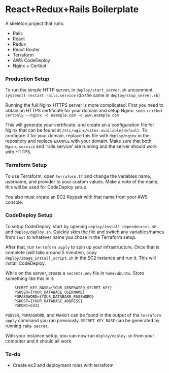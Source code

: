 # React+Redux+Rails Boilerplate
A skeleton project that runs:
- Rails
- React
- Redux
- React Router
- Terraform
- AWS CodeDeploy
- Nginx + Certbot

### Production Setup
To run the simple HTTP server, in `deploy/start_server.sh` uncomment `systemctl restart rails.service` (do the same in `deploy/stop_server.rb`)  
  
Running the full Nginx HTTPS server is more complicated. First you need to obtain an HTTPS certificate for your domain and setup Nginx:
`sudo certbot certonly --nginx -d example.com -d www.example.com`
  
This will generate your certificate, and create an a configuration file for Nginx that can be found at `/etc/nginx/sites-available/default`. To configure it for your domain, replace this file with `deploy/nginx` in the repository and replace `EXAMPLE` with your domain. Make sure that both `Nginx.service` and 'rails.service' are running and the server should work with HTTPS.

### Terraform Setup
To use Terraform, open `terraform.tf` and change the variables name, username, and provider to your custom values. Make a note of the name, this will be used for CodeDeploy setup.

You also must create an EC2 Keypair with that name from your AWS console.

### CodeDeploy Setup
To setup CodeDeploy, start by opening `deploy/install_dependencies.sh` and `deploy/deploy.sh`. Quickly skim the file and switch any variables/names from `test` to whatever name you chose in the Terraform setup.  
  
After that, run `terraform apply` to spin up your infrastructure. Once that is complete (will take around 5 minutes), copy `deploy/image_install_script.sh` in the EC2 instance and run it. This will install CodeDeploy.  
  
While on the server, create a `secrets.env` file in `home/ubuntu`. Store something like this in it:  
```
    SECRET_KEY_BASE={YOUR_GENERATED_SECRET_KEY}
    PGUSER={YOUR_DATABASE_USERNAME}
    PGPASSWORD={YOUR_DATABASE_PASSWORD}
    PGHOST={YOUR_DATABASE_ADDRESS}
    PGPORT=5432
```  
`PGUSER`, `PGPASSWORD`, and `PGHOST` can be found in the output of the `terraform apply` command you ran previously. `SECRET_KEY_BASE` can be generated by running `rake secret`.  
  
With your instance setup, you can now run `deploy/deploy.sh` from your computer and it should all work.

### To-do
- Create ec2 and deployment roles with terraform
